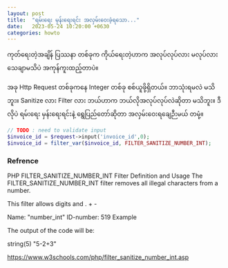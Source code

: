 ```yaml
---
layout: post
title:  "ရမ်းရေး မှန်းရေးရင်း အလှမ်းဝေးခဲ့ရသော..."
date:   2023-05-24 10:20:00 +0630
categories: howto
---
```

ကုတ်ရေးတဲ့အချိန် ပြဿနာ တစ်ခုက 
ကိုယ်ရေးတဲ့ဟာက အလုပ်လုပ်လား မလုပ်လား သေချာမသိပဲ အကုန်ကူးထည့်တာပဲ။

အခု Http Request တစ်ခုကနေ Integer တစ်ခု စစ်ယူဖို့ရှိတယ်။
ဘာသုံးရမလဲ မသိဘူး။
Sanitize လား Filter လား
ဘယ်ဟာက ဘယ်လိုအလုပ်လုပ်လဲဆိုတာ မသိဘူး။
ဒီလိုပဲ​ ရမ်းရေး မှန်းရေးရင်းနဲ့ ရွေပြည်တော်ဆိုတာ အလှမ်းဝေးရချေဉီးမယ် တမုံ့။

```php
// TODO : need to validate input
$invoice_id = $request->input('invoice_id',0);
$invoice_id = filter_var($invoice_id, FILTER_SANITIZE_NUMBER_INT);
```


### Refrence 
PHP FILTER_SANITIZE_NUMBER_INT Filter
Definition and Usage
The FILTER_SANITIZE_NUMBER_INT filter removes all illegal characters from a number.

This filter allows digits and . + -

Name: "number_int"
ID-number: 519
Example
<?php
$number="5-2+3pp";

var_dump(filter_var($number, FILTER_SANITIZE_NUMBER_INT));
?>
The output of the code will be:

string(5) "5-2+3"

https://www.w3schools.com/php/filter_sanitize_number_int.asp